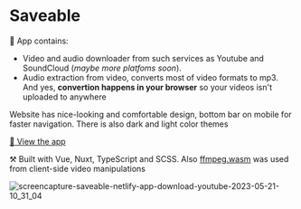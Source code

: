 # Saveable

:city_sunset: App contains: 
- Video and audio downloader from such services as Youtube and SoundCloud (_maybe more platfoms soon_).
- Audio extraction from video, converts most of video formats to mp3. And yes, **convertion happens in your browser** so your videos isn't uploaded to anywhere

Website has nice-looking and comfortable design, bottom bar on mobile for faster navigation. There is also dark and light color themes

[:eyes: View the app](https://saveable.netlify.app/)

⚒️ Built with Vue, Nuxt, TypeScript and SCSS. Also [ffmpeg.wasm](https://github.com/ffmpegwasm/ffmpeg.wasm) was used from client-side video manipulations

![screencapture-saveable-netlify-app-download-youtube-2023-05-21-10_31_04](https://github.com/crucials/saveable/assets/83793845/baecfbc2-6ec8-45db-ad81-cc0742f93cc9)
